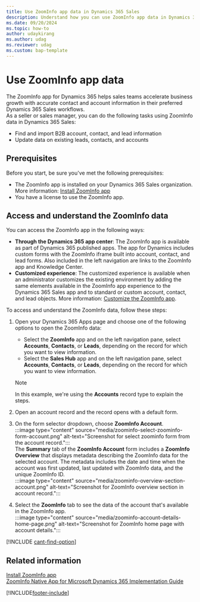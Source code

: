 ```yaml
---
title: Use ZoomInfo app data in Dynamics 365 Sales
description: Understand how you can use ZoomInfo app data in Dynamics 365 Sales. Learn how to find and import B2B account, contact, and lead info, or update existing data
ms.date: 09/20/2024
ms.topic: how-to
author: udaykirang
ms.author: udag
ms.reviewer: udag
ms.custom: bap-template
---
```


# Use ZoomInfo app data 

The ZoomInfo app for Dynamics 365 helps sales teams accelerate business growth with accurate contact and account information in their preferred Dynamics 365 Sales workflows.  
As a seller or sales manager, you can do the following tasks using ZoomInfo data in Dynamics 365 Sales:  

- Find and import B2B account, contact, and lead information  
- Update data on existing leads, contacts, and accounts  

## Prerequisites  

Before you start, be sure you've met the following prerequisites:  

- The ZoomInfo app is installed on your Dynamics 365 Sales organization. More information: [Install ZoomInfo app](install-zoominfo-app.md)  
- You have a license to use the ZoomInfo app.  

## Access and understand the ZoomInfo data  

You can access the ZoomInfo app in the following ways:  

- **Through the Dynamics 365 app center**: The ZoomInfo app is available as part of Dynamics 365 published apps. The app for Dynamics includes custom forms with the ZoomInfo iframe built into account, contact, and lead forms. Also included in the left navigation are links to the ZoomInfo app and Knowledge Center.  
- **Customized experience**: The customized experience is available when an administrator customizes the existing environment by adding the same elements available in the ZoomInfo app experience to the Dynamics 365 Sales app and to standard or custom account, contact, and lead objects. More information: [Customize the ZoomInfo app](customize-zoominfo-app.md).  

To access and understand the ZoomInfo data, follow these steps:  

1. Open your Dynamics 365 Apps page and choose one of the following options to open the ZoomInfo data:  
    - Select the **ZoomInfo** app and on the left navigation pane, select **Accounts**, **Contacts**, or **Leads**, depending on the record for which you want to view information.  
    - Select the **Sales Hub** app and on the left navigation pane, select **Accounts**, **Contacts**, or **Leads**, depending on the record for which you want to view information.  

    >[!NOTE]
    >In this example, we're using the **Accounts** record type to explain the steps.   

1. Open an account record and the record opens with a default form.  
1. On the form selector dropdown, choose **ZoomInfo Account**.  
    :::image type="content" source="media/zoominfo-select-zoominfo-form-account.png" alt-text="Screenshot for select zoominfo form from the account record.":::  
    The **Summary** tab of the **ZoomInfo Account** form includes a **ZoomInfo Overview** that displays metadata describing the ZoomInfo data for the selected account. The metadata includes the date and time when the account was first updated, last updated with ZoomInfo data, and the unique ZoomInfo ID.  
    :::image type="content" source="media/zoominfo-overview-section-account.png" alt-text="Screenshot for ZoomInfo overview section in account record.":::  
1. Select the **ZoomInfo** tab to see the data of the account that's available in the ZoomInfo app.  
    :::image type="content" source="media/zoominfo-account-details-home-page.png" alt-text="Screenshot for ZoomInfo home page with account details.":::  

[!INCLUDE [cant-find-option](../includes/cant-find-option.md)]

## Related information

[Install ZoomInfo app](install-zoominfo-app.md)  
[ZoomInfo Native App for Microsoft Dynamics 365 Implementation Guide](https://tech-docs.zoominfo.com/microsoft-dynamics-native-app-implementation-guide.pdf)

[!INCLUDE[footer-include](../includes/footer-banner.md)]
